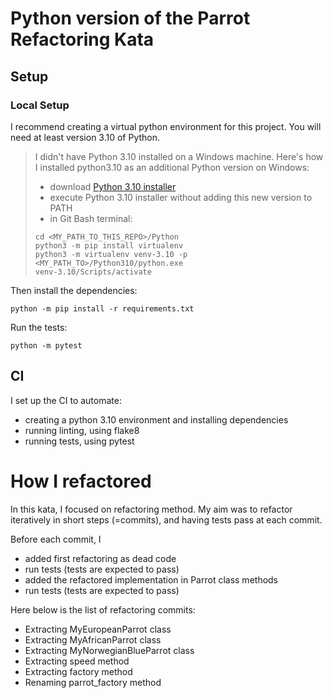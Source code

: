Python version of the Parrot Refactoring Kata
=============================================

## Setup

### Local Setup
I recommend creating a virtual python environment for this project. You will need at least version 3.10 of Python. 

> I didn't have Python 3.10 installed on a Windows machine. 
> Here's how I installed python3.10 as an additional Python version on Windows:
> - download [Python 3.10 installer](https://www.python.org/downloads/release/python-3100/)
> - execute Python 3.10 installer without adding this new version to PATH
> - in Git Bash terminal:
> ```
> cd <MY_PATH_TO_THIS_REPO>/Python
> python3 -m pip install virtualenv
> python3 -m virtualenv venv-3.10 -p <MY_PATH_TO>/Python310/python.exe
> venv-3.10/Scripts/activate



Then install the dependencies:

    python -m pip install -r requirements.txt

Run the tests:

    python -m pytest

## CI

I set up the CI to automate:
- creating a python 3.10 environment and installing dependencies
- running linting, using flake8
- running tests, using pytest

# How I refactored

In this kata, I focused on refactoring method. My aim was to refactor iteratively in short steps (=commits), and having tests pass at each commit.

Before each commit, I
- added first refactoring as dead code
- run tests (tests are expected to pass)
- added the refactored implementation in Parrot class methods
- run tests (tests are expected to pass)


Here below is the list of refactoring commits:

- Extracting MyEuropeanParrot class
- Extracting MyAfricanParrot class
- Extracting MyNorwegianBlueParrot class
- Extracting speed method
- Extracting factory method
- Renaming parrot_factory method
